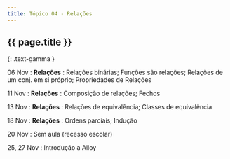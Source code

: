 ```yaml
---
title: Tópico 04 - Relações
---
```


## {{ page.title }}
{: .text-gamma }

06 Nov
: **Relações**
  : Relações binárias; Funções são relações; Relações de um conj. em si próprio; Propriedades de Relações

11 Nov
: **Relações**
  : Composição de relações; Fechos

13 Nov
: **Relações**
  : Relações de equivalência; Classes de equivalência

18 Nov
: **Relações**
  : Ordens parciais; Indução

20 Nov
: Sem aula (recesso escolar)

25, 27 Nov
: Introdução a Alloy
